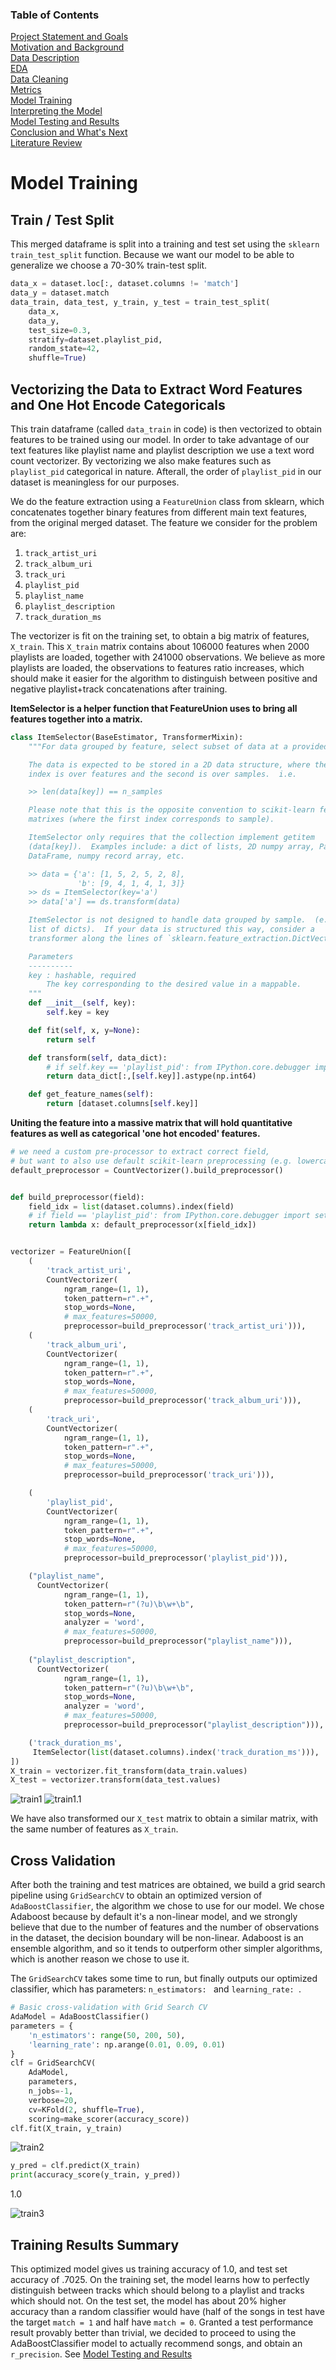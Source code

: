 ### Table of Contents
[Project Statement and Goals](https://tralpha.github.io/spotify-project/project-statement-and-goals.html) <br>
[Motivation and Background](https://tralpha.github.io/spotify-project/motivation-and-background.html) <br>
[Data Description](https://tralpha.github.io/spotify-project/data-description.html) <br>
[EDA](https://tralpha.github.io/spotify-project/eda.html) <br>
[Data Cleaning](https://tralpha.github.io/spotify-project/data-cleaning.html) <br>
[Metrics](https://tralpha.github.io/spotify-project/metrics.html) <br>
[Model Training](https://tralpha.github.io/spotify-project/model-training.html) <br>
[Interpreting the Model](https://tralpha.github.io/spotify-project/interpreting-the-model.html) <br>
[Model Testing and Results](https://tralpha.github.io/spotify-project/model-testing-and-results.html) <br>
[Conclusion and What's Next](https://tralpha.github.io/spotify-project/conclusion.html) <br>
[Literature Review](https://tralpha.github.io/spotify-project/literature-review.html) <br>


# Model Training

## Train / Test Split
This merged dataframe is split into a training and test set using the `sklearn` `train_test_split` function. Because we want our model to be able to generalize we choose a 70-30% train-test split.

```python
data_x = dataset.loc[:, dataset.columns != 'match']
data_y = dataset.match
data_train, data_test, y_train, y_test = train_test_split(
    data_x,
    data_y,
    test_size=0.3,
    stratify=dataset.playlist_pid,
    random_state=42,
    shuffle=True)
```

## Vectorizing the Data to Extract Word Features and One Hot Encode Categoricals
This train dataframe (called `data_train` in code) is then vectorized to obtain features to be trained using our model.  In order to take advantage of our text features like playlist name and playlist description we use a text word count vectorizer.  By vectorizing we also make features such as `playlist_pid` categorical in nature.  Afterall, the order of `playlist_pid` in our dataset is meaningless for our purposes. 

We do the feature extraction using a `FeatureUnion` class from sklearn, which concatenates together binary features from different main text features, from the original merged dataset. The feature we consider for the problem are:

1. `track_artist_uri`
2. `track_album_uri`
3. `track_uri`
4. `playlist_pid`
5. `playlist_name`
6. `playlist_description`
7. `track_duration_ms`

The vectorizer is fit on the training set, to obtain a big matrix of features, `X_train`. This `X_train` matrix contains about 106000 features when 2000 playlists are loaded, together with 241000 observations. We believe as more playlists are loaded, the observations to features ratio increases, which should make it easier for the algorithm to distinguish between positive and negative playlist+track concatenations after training.

**ItemSelector is a helper function that FeatureUnion uses to bring all features together into a matrix.**

```python
class ItemSelector(BaseEstimator, TransformerMixin):
    """For data grouped by feature, select subset of data at a provided key.

    The data is expected to be stored in a 2D data structure, where the first
    index is over features and the second is over samples.  i.e.

    >> len(data[key]) == n_samples

    Please note that this is the opposite convention to scikit-learn feature
    matrixes (where the first index corresponds to sample).

    ItemSelector only requires that the collection implement getitem
    (data[key]).  Examples include: a dict of lists, 2D numpy array, Pandas
    DataFrame, numpy record array, etc.

    >> data = {'a': [1, 5, 2, 5, 2, 8],
               'b': [9, 4, 1, 4, 1, 3]}
    >> ds = ItemSelector(key='a')
    >> data['a'] == ds.transform(data)

    ItemSelector is not designed to handle data grouped by sample.  (e.g. a
    list of dicts).  If your data is structured this way, consider a
    transformer along the lines of `sklearn.feature_extraction.DictVectorizer`.

    Parameters
    ----------
    key : hashable, required
        The key corresponding to the desired value in a mappable.
    """
    def __init__(self, key):
        self.key = key

    def fit(self, x, y=None):
        return self

    def transform(self, data_dict):
        # if self.key == 'playlist_pid': from IPython.core.debugger import set_trace; set_trace()
        return data_dict[:,[self.key]].astype(np.int64)

    def get_feature_names(self):
        return [dataset.columns[self.key]]
```


**Uniting the feature into a massive matrix that will hold quantitative features as well as categorical 'one hot encoded' features.**

```python
# we need a custom pre-processor to extract correct field,
# but want to also use default scikit-learn preprocessing (e.g. lowercasing)
default_preprocessor = CountVectorizer().build_preprocessor()


def build_preprocessor(field):
    field_idx = list(dataset.columns).index(field)
    # if field == 'playlist_pid': from IPython.core.debugger import set_trace; set_trace()
    return lambda x: default_preprocessor(x[field_idx])


vectorizer = FeatureUnion([
    (
        'track_artist_uri',
        CountVectorizer(
            ngram_range=(1, 1),
            token_pattern=r".+",
            stop_words=None,
            # max_features=50000,
            preprocessor=build_preprocessor('track_artist_uri'))),
    (
        'track_album_uri',
        CountVectorizer(
            ngram_range=(1, 1),
            token_pattern=r".+",
            stop_words=None,
            # max_features=50000,
            preprocessor=build_preprocessor('track_album_uri'))),
    (
        'track_uri',
        CountVectorizer(
            ngram_range=(1, 1),
            token_pattern=r".+",
            stop_words=None,
            # max_features=50000,
            preprocessor=build_preprocessor('track_uri'))),

    (
        'playlist_pid',
        CountVectorizer(
            ngram_range=(1, 1),
            token_pattern=r".+",
            stop_words=None,
            # max_features=50000,
            preprocessor=build_preprocessor('playlist_pid'))),

    ("playlist_name",
      CountVectorizer(
            ngram_range=(1, 1),
            token_pattern=r"(?u)\b\w+\b",
            stop_words=None,
            analyzer = 'word',
            # max_features=50000,
            preprocessor=build_preprocessor("playlist_name"))),
    
    ("playlist_description",
      CountVectorizer(
            ngram_range=(1, 1),
            token_pattern=r"(?u)\b\w+\b",
            stop_words=None,
            analyzer = 'word',
            # max_features=50000,
            preprocessor=build_preprocessor("playlist_description"))),

    ('track_duration_ms',
     ItemSelector(list(dataset.columns).index('track_duration_ms'))),
])
X_train = vectorizer.fit_transform(data_train.values)
X_test = vectorizer.transform(data_test.values)
```
![train1](images/image1.png)
![train1.1](images/test_shape.png)

We have also transformed our `X_test` matrix to obtain a similar matrix, with the same number of features as `X_train`. 


## Cross Validation
After both the training and test matrices are obtained, we build a grid search pipeline using `GridSearchCV` to obtain an optimized version of `AdaBoostClassifier`, the algorithm we chose to use for our model. We chose Adaboost because by default it's a non-linear model, and we strongly believe that due to the number of features and the number of observations in the dataset, the decision boundary will be non-linear. Adaboost is an ensemble algorithm, and so it tends to outperform other simpler algorithms, which is another reason we chose to use it. 

The `GridSearchCV` takes some time to run, but finally outputs our optimized classifier, which has parameters: `n_estimators: ` and `learning_rate: `.

```python
# Basic cross-validation with Grid Search CV
AdaModel = AdaBoostClassifier()
parameters = {
    'n_estimators': range(50, 200, 50),
    'learning_rate': np.arange(0.01, 0.09, 0.01)
}
clf = GridSearchCV(
    AdaModel,
    parameters,
    n_jobs=-1,
    verbose=20,
    cv=KFold(2, shuffle=True),
    scoring=make_scorer(accuracy_score))
clf.fit(X_train, y_train)
```
![train2](images/image2.png)

```python
y_pred = clf.predict(X_train)
print(accuracy_score(y_train, y_pred))
```
1.0

![train3](images/image3.png)

## Training Results Summary
This optimized model gives us training accuracy of 1.0, and test set accuracy of .7025.  On the training set, the model learns how to perfectly distinguish between tracks which should belong to a playlist and tracks which should not. On the test set, the model has about 20% higher accuracy than a random classifier would have (half of the songs in test have the target `match = 1` and half have `match = 0`.  Granted a test performance result provably better than trivial, we decided to proceed to using the AdaBoostClassifier model to actually recommend songs, and obtain an `r_precision`. See [Model Testing and Results](https://tralpha.github.io/spotify-project/model-testing-and-results.html)
